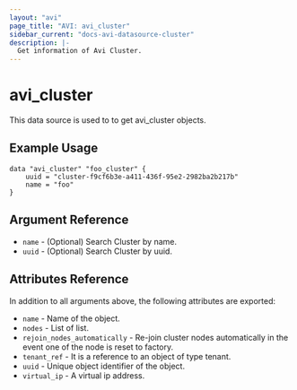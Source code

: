 ```yaml
---
layout: "avi"
page_title: "AVI: avi_cluster"
sidebar_current: "docs-avi-datasource-cluster"
description: |-
  Get information of Avi Cluster.
---
```


# avi_cluster

This data source is used to to get avi_cluster objects.

## Example Usage

```hcl
data "avi_cluster" "foo_cluster" {
    uuid = "cluster-f9cf6b3e-a411-436f-95e2-2982ba2b217b"
    name = "foo"
}
```

## Argument Reference

* `name` - (Optional) Search Cluster by name.
* `uuid` - (Optional) Search Cluster by uuid.

## Attributes Reference

In addition to all arguments above, the following attributes are exported:

* `name` - Name of the object.
* `nodes` - List of list.
* `rejoin_nodes_automatically` - Re-join cluster nodes automatically in the event one of the node is reset to factory.
* `tenant_ref` - It is a reference to an object of type tenant.
* `uuid` - Unique object identifier of the object.
* `virtual_ip` - A virtual ip address.

